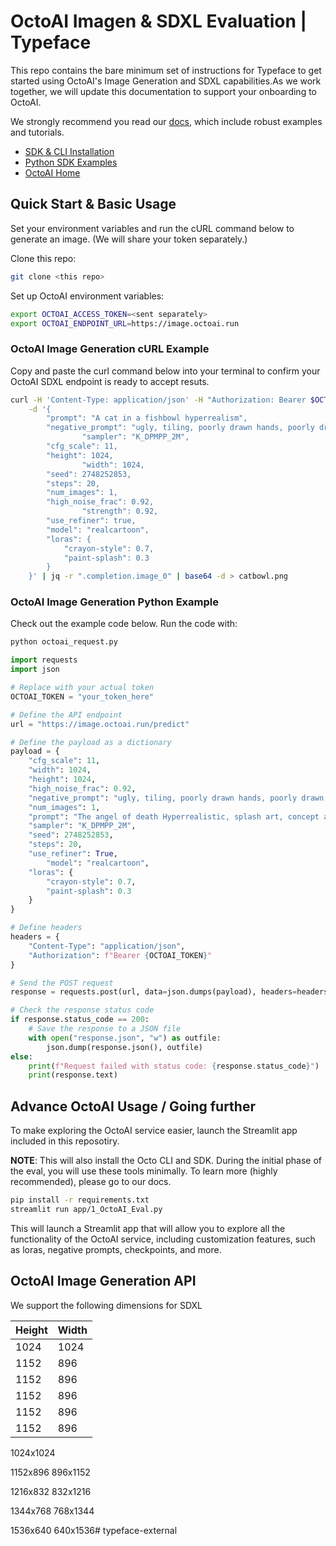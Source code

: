 # OctoAI Imagen & SDXL Evaluation | Typeface

This repo contains the bare minimum set of instructions for Typeface to get started using OctoAI's Image Generation and SDXL capabilities.As we work together, we will update this documentation to support your onboarding to OctoAI. 

We strongly recommend you read our [docs](https://docs.octoai.cloud/docs), which include robust examples and tutorials.

- [SDK & CLI Installation](https://docs.octoai.cloud/docs/installation-links)
- [Python SDK Examples](https://docs.octoai.cloud/docs/use-the-python-client-for-templates)
- [OctoAI Home](https://octoai.cloud/)

## Quick Start & Basic Usage

Set your environment variables and run the cURL command below to generate an image. (We will share your token separately.)

Clone this repo:
```bash
git clone <this repo>
```
Set up OctoAI environment variables:
```bash
export OCTOAI_ACCESS_TOKEN=<sent separately>
export OCTOAI_ENDPOINT_URL=https://image.octoai.run
```

### OctoAI Image Generation cURL Example
Copy and paste the curl command below into your terminal to confirm your OctoAI SDXL endpoint is ready to accept resuts. 

```bash
curl -H 'Content-Type: application/json' -H "Authorization: Bearer $OCTOAI_TOKEN" -X POST "https://image.octoai.run/predict" \
    -d '{
        "prompt": "A cat in a fishbowl hyperrealism",
        "negative_prompt": "ugly, tiling, poorly drawn hands, poorly drawn feet, poorly drawn face, out of frame, extra limbs, disfigured, deformed, body out of frame, blurry, bad anatomy, blurred, watermark, grainy, signature, cut off, draft",
				"sampler": "K_DPMPP_2M",
        "cfg_scale": 11,
        "height": 1024,
				"width": 1024,
        "seed": 2748252853,
        "steps": 20,
        "num_images": 1,
        "high_noise_frac": 0.92,
				"strength": 0.92,
        "use_refiner": true,
        "model": "realcartoon",
        "loras": {
            "crayon-style": 0.7,
            "paint-splash": 0.3
        }
    }' | jq -r ".completion.image_0" | base64 -d > catbowl.png  

```
### OctoAI Image Generation Python Example
Check out the example code below. Run the code with:

```bash
python octoai_request.py
```

```python
import requests
import json

# Replace with your actual token
OCTOAI_TOKEN = "your_token_here"

# Define the API endpoint
url = "https://image.octoai.run/predict"

# Define the payload as a dictionary
payload = {
    "cfg_scale": 11,
    "width": 1024,
    "height": 1024,
    "high_noise_frac": 0.92,
    "negative_prompt": "ugly, tiling, poorly drawn hands, poorly drawn feet, poorly drawn face, out of frame, extra limbs, disfigured, deformed, body out of frame, blurry, bad anatomy, blurred, watermark, grainy, signature, cut off, draft",
    "num_images": 1,
    "prompt": "The angel of death Hyperrealistic, splash art, concept art, mid shot, intricately detailed, color depth, dramatic, 2/3 face angle, side light, colorful background",
    "sampler": "K_DPMPP_2M",
    "seed": 2748252853,
    "steps": 20,
    "use_refiner": True,
		"model": "realcartoon",
    "loras": {
        "crayon-style": 0.7,
        "paint-splash": 0.3
    }
}

# Define headers
headers = {
    "Content-Type": "application/json",
    "Authorization": f"Bearer {OCTOAI_TOKEN}"
}

# Send the POST request
response = requests.post(url, data=json.dumps(payload), headers=headers)

# Check the response status code
if response.status_code == 200:
    # Save the response to a JSON file
    with open("response.json", "w") as outfile:
        json.dump(response.json(), outfile)
else:
    print(f"Request failed with status code: {response.status_code}")
    print(response.text)

```

## Advance OctoAI Usage / Going further
To make exploring the OctoAI service easier, launch the Streamlit app included in this reposotiry. 

__NOTE__: This will also install the Octo CLI and SDK. During the initial phase of the eval, you will use these tools minimally. To learn more (highly recommended), please go to our docs.

```bash
pip install -r requirements.txt
streamlit run app/1_OctoAI_Eval.py
```

This will launch a Streamlit app that will allow you to explore all the functionality of the OctoAI service, including customization features, such as loras, negative prompts, checkpoints, and more.

## OctoAI Image Generation API 

We support the following dimensions for SDXL

Height | Width 
------------ | -------------
1024 | 1024
1152 | 896
1152 | 896
1152 | 896
1152 | 896
1152 | 896


1024x1024

1152x896
896x1152

1216x832
832x1216

1344x768
768x1344

1536x640
640x1536# typeface-external
